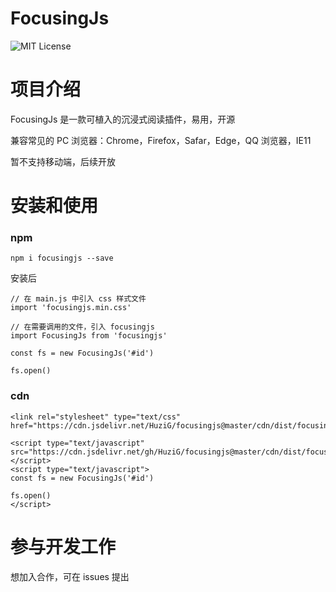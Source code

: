 # FocusingJs

<!-- Badge -->
![MIT License](https://img.shields.io/badge/License-MIT-blue)

# 项目介绍

FocusingJs 是一款可植入的沉浸式阅读插件，易用，开源 

[//]: # ([试试看]&#40;https://spacingjs.com&#41;)

[//]: # (![]&#40;screenshot.png&#41;)

兼容常见的 PC 浏览器：Chrome，Firefox，Safar，Edge，QQ 浏览器，IE11

暂不支持移动端，后续开放

# 安装和使用

### npm

```
npm i focusingjs --save
```

安装后

```
// 在 main.js 中引入 css 样式文件
import 'focusingjs.min.css'

// 在需要调用的文件，引入 focusingjs
import FocusingJs from 'focusingjs'

const fs = new FocusingJs('#id')

fs.open()
```

### cdn

```
<link rel="stylesheet" type="text/css" href="https://cdn.jsdelivr.net/HuziG/focusingjs@master/cdn/dist/focusingjs.min.css"/>

<script type="text/javascript" src="https://cdn.jsdelivr.net/gh/HuziG/focusingjs@master/cdn/dist/focusingjs.min.css"></script>
<script type="text/javascript">
const fs = new FocusingJs('#id')

fs.open()
</script>  
```

[//]: # (# 安装视频)

[//]: # (可以通过视频，更加直观地去学习使用)

# 参与开发工作
想加入合作，可在 issues 提出

